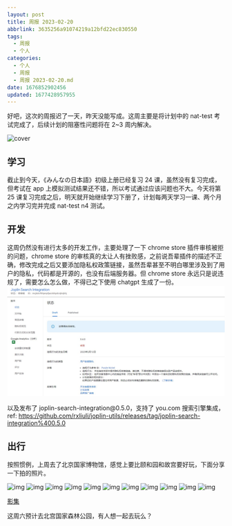 ```yaml
---
layout: post
title: 周报 2023-02-20
abbrlink: 3635256a91074219a12bfd22ec830550
tags:
  - 周报
  - 个人
categories:
  - 个人
  - 周报
  - 周报 2023-02-20.md
date: 1676852902456
updated: 1677428957955
---
```


好吧，这次的周报迟了一天，昨天没能写成。这周主要是将计划中的 nat-test 考试完成了，后续计划的阻塞性问题将在 2\~3 周内解决。

![cover](https://image-proxy.rxliuli.com/?url=https://lh3.googleusercontent.com/pw/AMWts8B2d-8y_Rf-t3-y1TctQS7xNzwCas7UtWm-JvjP84cOPofo-I8lH-QDZu6mHGA-gsoO4KHeq05P4qmSg1gOTZn3sQo3-Of1AINJPmUI8Qmc4nhNZOdDO-eGMyuR3FIsVJJuiphR4hFq61HcgwAmr8LP=w1739-h1304-no?authuser=0)

## 学习

截止到今天，《みんなの日本語》初级上册已经复习 24 课，虽然没有复习完成，但考试在 app 上模拟测试结果还不错，所以考试通过应该问题也不大。今天将第 25 课复习完成之后，明天就开始继续学习下册了，计划每两天学习一课、两个月之内学习完并完成 nat-test n4 测试。

## 开发

这周仍然没有进行太多的开发工作，主要处理了一下 chrome store 插件审核被拒的问题，chrome store 的审核真的太让人有挫败感，之前说吾辈插件的描述不正确，修改完成之后又要添加隐私权政策链接，虽然吾辈甚至不明白哪里涉及到了用户的隐私，代码都是开源的，也没有后端服务器。但 chrome store 永远只是说违规了，需要怎么怎么做，不得已之下使用 chatgpt 生成了一份。
![1676869170168.png](/resources/315114e477e2494d941702449cafc3ac.png)

以及发布了 joplin-search-integration\@0.5.0，支持了 you.com 搜索引擎集成，ref: <https://github.com/rxliuli/joplin-utils/releases/tag/joplin-search-integration%400.5.0>

## 出行

按照惯例，上周去了北京国家博物馆，感觉上要比颐和园和故宫要好玩，下面分享一下拍的照片。

![img](https://image-proxy.rxliuli.com/?url=https://lh3.googleusercontent.com/pw/AMWts8CXLdZg93myEeExGyaqgpVgfedg7rUHemqG7VDL_pddo2oKE6xMKzB3s7ZoO7eu496g9SSXPBBF5fDpJnFLraNhiTmtNldL_5SOTNNAHaLvfXTaGItM0EK8utQewL9U9LRiTOTVCwO90yS5Vx8rxfwm=w1739-h1304-no)
![img](https://image-proxy.rxliuli.com/?url=https://lh3.googleusercontent.com/pw/AMWts8CdGq_l7xbSVU_aU9TRRD6muO00TbTqQSTc2ecEO-9LGbPgsHPrgnOgbM5sUBbjWiOa5227NyamxPb5Uczew9jzaftjpTbRHLNZkII_2yn9KBIZliy_PpSTzzKih-FJnGudFt2AEo6uzqb_6LVcyARr=w978-h1304-no)
![img](https://image-proxy.rxliuli.com/?url=https://lh3.googleusercontent.com/pw/AMWts8AWtIJbf_atQFepHIvEfionOTN67FfwcgS9ELnmWurXQTUdMeXRMv0KBtaWJxC-GgDnFr-4zNF930G9sTI-UTQCPcvLmgEhPR8D-wyG_GttDfe__ZhoqFxarKp1FTY2m5MYopv9nC7je12DiRXGprnw=w1739-h1304-no)
![img](https://image-proxy.rxliuli.com/?url=https://lh3.googleusercontent.com/pw/AMWts8ARMWwuyI28WkNWVZ9OZUu7HDdUBtDhWnxinKX2UB2NPwhx7dqPAMo0XvcJCEYCd_Mm2ecwRpJjV_dbNBEBViRZ5r8LtHQMjotVLc-vo8_36HEQbvWECmQKqEtsdb2oFl4UDgZyt5c_TnCdo8ew3tj6=w978-h1304-no)
![img](https://image-proxy.rxliuli.com/?url=https://lh3.googleusercontent.com/pw/AMWts8BReo9KWjb0LKK7EHzMvmggPtQtORCEBOs2ZcMgRCw4VjrzzTgTIbS7xAqLuhK9IGiNEHgc5yB_UO6TKFECAiuGXBbMVgvuZpJ28iFDOuB3RFnOA4vTy-Lzea1cXXUgGPpXRzYGPQve1fdoIfZOW7VO=w1739-h1304-no)
![img](https://image-proxy.rxliuli.com/?url=https://lh3.googleusercontent.com/pw/AMWts8BnD35aISCl8XCwE1yr1HCBofvTcbNWe8EFVj_ghIKzI2jBKuOKD4qxpsdAH0E1Npflnseez1DKfUYaJVlDSVKLtvzh4qEWAtFQ-ZyXtgxBI4PPzYgkqI_Abt0M9l2u20E_q0Eu3diZSzyJ2tCzwKHF=w978-h1304-no)
![img](https://image-proxy.rxliuli.com/?url=https://lh3.googleusercontent.com/pw/AMWts8DF8mwYgj84n8KCI5UYaYprAe_F6YJB_V8wsaNZxDKAxATQZlTiPlno63THMqB0D-rw1-SMt4-aBsjzmFyka6e9G3tzeVBxxrX_y5jG1g0GklesiLRXg33FJq2hVIgQMA_VA3nwxb3_2VyCs3n2ji_E=w1739-h1304-no)
![img](https://image-proxy.rxliuli.com/?url=https://lh3.googleusercontent.com/pw/AMWts8BkEZd_jIHKcgZB7L60mMcimkBkYkgil3vQO9dP8qMINcl6ij9k6QSLWjGmh3t3tXK_rqnKjH5Egsbz9vpk1p62jJj-lrtBv2jpHTTYK4lj3EpGJXZN9btILciXQUXlXqz34Q0Q3DvGFbY0ox3rkYGS=w978-h1304-no)
![img](https://image-proxy.rxliuli.com/?url=https://lh3.googleusercontent.com/pw/AMWts8DrZJPNC39OZYJthruTSzE30TViJH61INDthO8vxhJRm8vQ4qs6uhhCoH3jRMSXotwQXfxyCXpmyrGvWGU85ZyF__Rv2gZqVULtfAJsJwNNkw0y-CygOA0YZM_YY8Mepog1N8Z0GeMGzr32wSc13LuF=w978-h1304-no)
![img](https://image-proxy.rxliuli.com/?url=https://lh3.googleusercontent.com/pw/AMWts8A6z0QyUGslRQnEo9Vwk-8wpNZ3ECn9Isd0dRm5ANqSmm2c0-S5IMPJCpv3YKNyEbuSLf7BIEVB2qfLuBauI4A_HJWLq00AdzU-gqdOgEYYg1NkhYsz5EOgh8UlhMdiM6jZ2MulKDLSHb54agvOztH1=w978-h1304-no)
![img](https://image-proxy.rxliuli.com/?url=https://lh3.googleusercontent.com/pw/AMWts8CXVUiMKWXrruGGI6LPStpD0k_rGdO7glEpwzdH0UJW9fsDNC7KzYIPVDUqDzF9p34jQDW33UU7Gwj2M7en36sjw-fCgoRhgzkT3vMLiqyvXXI_Pag3GwgWA9kt_kbClDajCrllddiGW_DL-6C0Kapi=w978-h1304-no)

[影集](https://photos.app.goo.gl/JZUrMrmoeNTWGKG17)

这周六预计去北宫国家森林公园，有人想一起去玩么？
